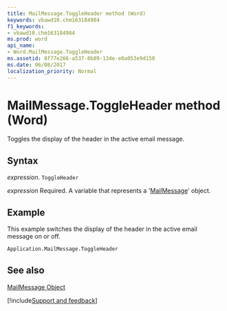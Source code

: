 ```yaml
---
title: MailMessage.ToggleHeader method (Word)
keywords: vbawd10.chm163184984
f1_keywords:
- vbawd10.chm163184984
ms.prod: word
api_name:
- Word.MailMessage.ToggleHeader
ms.assetid: 8f77e266-a537-8b89-134e-e0a053e9d150
ms.date: 06/08/2017
localization_priority: Normal
---
```



# MailMessage.ToggleHeader method (Word)

Toggles the display of the header in the active email message.


## Syntax

_expression_. `ToggleHeader`

_expression_ Required. A variable that represents a '[MailMessage](Word.MailMessage.md)' object.


## Example

This example switches the display of the header in the active email message on or off.


```vb
Application.MailMessage.ToggleHeader
```


## See also


[MailMessage Object](Word.MailMessage.md)

[!include[Support and feedback](~/includes/feedback-boilerplate.md)]